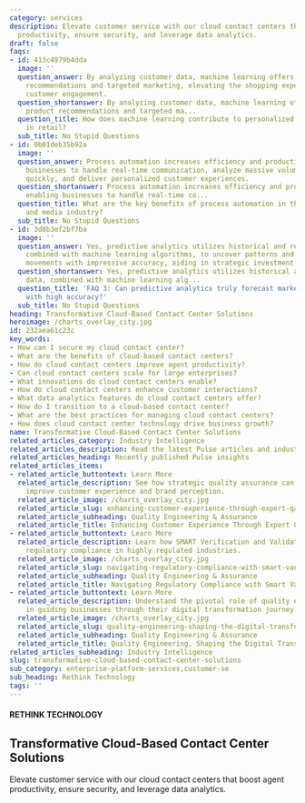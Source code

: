 ```yaml
---
category: services
description: Elevate customer service with our cloud contact centers that boost agent
  productivity, ensure security, and leverage data analytics.
draft: false
faqs:
- id: 413c4979b4dda
  image: ''
  question_answer: By analyzing customer data, machine learning offers tailored product
    recommendations and targeted marketing, elevating the shopping experience and
    customer engagement.
  question_shortanswer: By analyzing customer data, machine learning offers tailored
    product recommendations and targeted ma...
  question_title: How does machine learning contribute to personalized customer experiences
    in retail?
  sub_title: No Stupid Questions
- id: 0b01deb35b92a
  image: ''
  question_answer: Process automation increases efficiency and productivity, enabling
    businesses to handle real-time communication, analyze massive volumes of data
    quickly, and deliver personalized customer experiences.
  question_shortanswer: Process automation increases efficiency and productivity,
    enabling businesses to handle real-time co...
  question_title: What are the key benefits of process automation in the communications
    and media industry?
  sub_title: No Stupid Questions
- id: 3d8b3ef2bf7ba
  image: ''
  question_answer: Yes, predictive analytics utilizes historical and real-time data,
    combined with machine learning algorithms, to uncover patterns and predict market
    movements with impressive accuracy, aiding in strategic investment planning.
  question_shortanswer: Yes, predictive analytics utilizes historical and real-time
    data, combined with machine learning alg...
  question_title: 'FAQ 3: Can predictive analytics truly forecast market movements
    with high accuracy?'
  sub_title: No Stupid Questions
heading: Transformative Cloud-Based Contact Center Solutions
heroimage: /charts_overlay_city.jpg
id: 232aea61c23c
key_words:
- How can I secure my cloud contact center?
- What are the benefits of cloud-based contact centers?
- How do cloud contact centers improve agent productivity?
- Can cloud contact centers scale for large enterprises?
- What innovations do cloud contact centers enable?
- How do cloud contact centers enhance customer interactions?
- What data analytics features do cloud contact centers offer?
- How do I transition to a cloud-based contact center?
- What are the best practices for managing cloud contact centers?
- How does cloud contact center technology drive business growth?
name: Transformative Cloud-Based Contact Center Solutions
related_articles_category: Industry Intelligence
related_articles_description: Read the latest Pulse articles and industry insights.
related_articles_heading: Recently published Pulse insights
related_articles_items:
- related_article_buttontext: Learn More
  related_article_description: See how strategic quality assurance can significantly
    improve customer experience and brand perception.
  related_article_image: /charts_overlay_city.jpg
  related_article_slug: enhancing-customer-experience-through-expert-qa
  related_article_subheading: Quality Engineering & Assurance
  related_article_title: Enhancing Customer Experience Through Expert QA
- related_article_buttontext: Learn More
  related_article_description: Learn how SMART Verification and Validation streamline
    regulatory compliance in highly regulated industries.
  related_article_image: /charts_overlay_city.jpg
  related_article_slug: navigating-regulatory-compliance-with-smart-vandv
  related_article_subheading: Quality Engineering & Assurance
  related_article_title: Navigating Regulatory Compliance with Smart VandV
- related_article_buttontext: Learn More
  related_article_description: Understand the pivotal role of quality engineering
    in guiding businesses through their digital transformation journey.
  related_article_image: /charts_overlay_city.jpg
  related_article_slug: quality-engineering-shaping-the-digital-transformation
  related_article_subheading: Quality Engineering & Assurance
  related_article_title: Quality Engineering, Shaping the Digital Transformation
related_articles_subheading: Industry Intelligence
slug: transformative-cloud-based-contact-center-solutions
sub_category: enterprise-platform-services,customer-se
sub_heading: Rethink Technology
tags: ''
---
```


#### RETHINK TECHNOLOGY
## Transformative Cloud-Based Contact Center Solutions
Elevate customer service with our cloud contact centers that boost agent productivity, ensure security, and leverage data analytics.